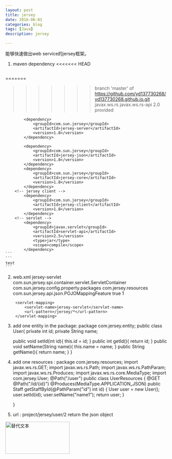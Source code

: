 ```yaml
---
layout: post
title: jersey
date: 2016-06-01
categories: blog
tags: [Java]
description: jersey

---
```



能够快速做出web service的jersey框架。

1. maven dependency 
<<<<<<< HEAD
	```	<!-- jersey -->
=======
		<!-- jersey -->
>>>>>>> branch 'master' of https://github.com/yd137730268/yd137730268.github.io.git
			<dependency>
				<groupId>javax.ws.rs</groupId>
				<artifactId>javax.ws.rs-api</artifactId>
				<version>2.0</version>
				<scope>provided</scope>
			</dependency>
	
			<dependency>
				<groupId>com.sun.jersey</groupId>
				<artifactId>jersey-server</artifactId>
				<version>1.8</version>
			</dependency>
	
			<dependency>
				<groupId>com.sun.jersey</groupId>
				<artifactId>jersey-json</artifactId>
				<version>1.8</version>
			</dependency>
			<dependency>
				<groupId>com.sun.jersey</groupId>
				<artifactId>jersey-core</artifactId>
				<version>1.8</version>
			</dependency>
		<!-- jersey client -->
			<dependency>
				<groupId>com.sun.jersey</groupId>
				<artifactId>jersey-client</artifactId>
				<version>1.8</version>
			</dependency>
		<!-- servlet -->
			<dependency>
				<groupId>javax.servlet</groupId>
				<artifactId>servlet-api</artifactId>
				<version>2.5</version>
				<type>jar</type>
				<scope>compile</scope>
			</dependency>
	```
	```
    test
    ```
2. web.xml
		<servlet>
			<servlet-name>jersey-servlet</servlet-name>
			<servlet-class>com.sun.jersey.spi.container.servlet.ServletContainer</servlet-class>
			<init-param>
				<param-name>com.sun.jersey.config.property.packages</param-name>
				<param-value>com.jersey.resources</param-value>
			</init-param>
			<init-param>
				<param-name>com.sun.jersey.api.json.POJOMappingFeature</param-name>
				<param-value>true</param-value>
			</init-param>
			<load-on-startup>1</load-on-startup>
		</servlet>
	
		<servlet-mapping>
			<servlet-name>jersey-servlet</servlet-name>
			<url-pattern>/jersey/*</url-pattern>
		</servlet-mapping>
3. add one entity in the package:
	package com.jersey.entity;
	public class User{
		private int id;
		private String name;
		
	public void setId(int id){
			this.id = id;
		}
	public int getId(){
			return id;
		}
	public void setName(String name){
			this.name = name;
		}
	public String getName(){
			return name;
		}
	}


4. add one resources :
	package com.jersey.resources;
	import javax.ws.rs.GET;
	import javax.ws.rs.Path;
	import javax.ws.rs.PathParam;
	import javax.ws.rs.Produces;
	import javax.ws.rs.core.MediaType;
	import com.jersey.User;
	@Path("/user")
	public class UserResources {
		@GET
		@Path("/id/{id}")
		@Produces(MediaType.APPLICATION_JSON)
		public Staff getStaffById(@PathParam("id") int id) {
			User user = new User();
			user.setId(id);
			user.setName("name1");
			return user;
		}
	
	}
5. url : project/jersey/user/2
return the json object



<img src="/assets/image/test.png" alt="替代文本" title="标题文本" width="200" height = "100" />


